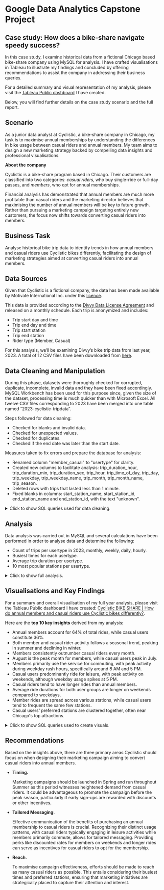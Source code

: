 # Google Data Analytics Capstone Project
## Case study: How does a bike-share navigate speedy success? 

In this case study, I examine historical data from a fictional Chicago based bike-share company using MySQL for analysis. I have crafted visualisations in Tableau to illustrate my findings and concluded by offering recommendations to assist the company in addressing their business queries.

For a detailed summary and visual representation of my analysis, please visit the [Tableau Public dashboard](https://public.tableau.com/views/CyclisticBIKESHAREHowdoannualmembersandcasualridersuseCyclisticbikesdifferently/Dashboard?:language=en-GB&:sid=&:display_count=n&:origin=viz_share_link) I have created.

Below, you will find further details on the case study scenario and the full report.

## Scenario
As a junior data analyst at Cyclistic, a bike-share company in Chicago, my task is to maximise annual memberships by understanding the differences in bike usage between casual riders and annual members. My team aims to design a new marketing strategy backed by compelling data insights and professional visualisations. 
					
**About the company**

Cyclistic is a bike-share program based in Chicago. Their customers are classified into two categories: *casual riders*, who buy single-ride or full-day passes, and *members*, who opt for annual memberships.
 								
Financial analysis has demonstrated that annual members are much more profitable than casual riders and the marketing director believes that maximising the number of annual members will be key to future growth. Rather than pursuing a marketing campaign targeting entirely new customers, the focus now shifts towards converting casual riders into members.

## Business Task	
Analyse historical bike trip data to identify trends in how annual members and casual riders use Cyclistic bikes differently, facilitating the design of marketing strategies aimed at converting casual riders into annual members.

## Data Sources
Given that Cyclistic is a fictional company, the data has been made available by Motivate International Inc. under this [licence](https://divvybikes.com/data-license-agreement).

This data is provided according to the [Divvy Data License Agreement](https://divvybikes.com/data-license-agreement) and released on a monthly schedule. Each trip is anonymized and includes:
+ Trip start day and time
+ Trip end day and time
+ Trip start station
+ Trip end station
+ Rider type (Member, Casual)

For this analysis, we’ll be examining Divvy’s bike trip data from last year, 2023. A total of 12 CSV files have been downloaded from [here](https://divvy-tripdata.s3.amazonaws.com/index.html). 

## Data Cleaning and Manipulation 
During this phase, datasets were thoroughly checked for corrupted, duplicate, incomplete, invalid data and they have been fixed accordingly.
MySQL Workbench has been used for this purpose since, given the size of the dataset, processing time is much quicker than with Microsoft Excel. All twelve CSV files corresponding to 2023 have been merged into one table named “2023-cyclistic-tripdata”.

Steps followed for data cleaning:
+ Checked for blanks and invalid data.
+ Checked for unexpected values.
+ Checked for duplicates.
+ Checked if the end date was later than the start date. 

Measures taken to fix errors and prepare the database for analysis:
+ Renamed column "member_casual" to "usertype" for clarity.
+ Created new columns to facilitate analysis: trip_duration_hour, trip_duration_min, trip_duration_sec, trip_hour, trip_time_of_day, trip_day, trip_weekday, trip_weekday_name, trip_month, trip_month_name, trip_season.
+ Deleted rows with trips that lasted less than 1 minute.
+ Fixed blanks in columns: start_station_name, start_station_id, end_station_name and end_station_id, with the text "unknown". 

<details>
  <summary>Click to show SQL queries used for data cleaning.</summary>

```tsql

-- DATA CLEANING & MANIPULATION

-- Creating a copy of the table before editing.
CREATE TABLE copy_2023_cyclistic_tripdata
SELECT *
FROM case_study_v2.`2023-cyclistic-tripdata`;


-- Renaming columns for clarity.
ALTER TABLE `case_study_v2`.`2023-cyclistic-tripdata`
CHANGE COLUMN `member_casual` `usertype` TEXT NULL DEFAULT NULL,
RENAME TO  `case_study_v2`.`2023-cyclistic-tripdata`;


-- Checking for unexpected values.
SELECT DISTINCT
   rideable_type,
   usertype
FROM case_study_v2.`2023-cyclistic-tripdata`;
# Result: 5 row(s) returned


-- Checking for null values.
SELECT
   started_at,
   ended_at,
   ride_id
FROM case_study_v2.`2023-cyclistic-tripdata`
WHERE started_at IS NULL
   OR ended_at IS NULL
   OR ride_id IS NULL;
# Result: 0 row(s) returned


-- Checking for duplicates.
SELECT
COUNT(ride_id)
FROM case_study_v2.`2023-cyclistic-tripdata`;
# Result: 6150470


SELECT
COUNT(DISTINCT ride_id)
FROM case_study_v2.`2023-cyclistic-tripdata`;
# Result: 5712887


-- Identifying duplicates.
SELECT
   ride_id,
   started_at,
   ended_at,
   COUNT(*) AS duplicate_count
FROM case_study_v2.`2023-cyclistic-tripdata`
GROUP BY ride_id, started_at, ended_at
HAVING COUNT(*) > 1
LIMIT 999999;
# Result: 437583 row(s) returned


ALTER TABLE case_study_v2.`2023-cyclistic-tripdata`
ADD COLUMN ID INT AUTO_INCREMENT PRIMARY KEY;


-- Deleting duplicate rows based on ride_id.
DELETE case_study_v2.`2023-cyclistic-tripdata`
FROM case_study_v2.`2023-cyclistic-tripdata`
LEFT JOIN (
   SELECT MIN(ID) AS ID
   FROM case_study_v2.`2023-cyclistic-tripdata`
   GROUP BY ride_id
) AS keep_rows ON case_study_v2.`2023-cyclistic-tripdata`.ID = keep_rows.ID
WHERE keep_rows.ID IS NULL;
# Result: 437583 row(s) affected


-- Validating there are no duplicates.
SELECT
   ride_id,
   started_at,
   ended_at,
   COUNT(*) AS duplicate_count
FROM case_study_v2.`2023-cyclistic-tripdata`
GROUP BY ride_id, started_at, ended_at
HAVING COUNT(*) > 1
LIMIT 999999;
# Result: 0 row(s) returned


-- Creating new columns to facilitate analysis.


ALTER TABLE case_study_v2.`2023-cyclistic-tripdata` -- Calculating trip duration
ADD COLUMN trip_duration_hour INT,
ADD COLUMN trip_duration_min INT,
ADD COLUMN trip_duration_sec INT;


UPDATE case_study_v2.`2023-cyclistic-tripdata`
SET trip_duration_hour = TIMESTAMPDIFF(HOUR,started_at, ended_at),
   trip_duration_min = TIMESTAMPDIFF(MINUTE,started_at, ended_at),
   trip_duration_sec = TIMESTAMPDIFF(SECOND,started_at, ended_at);
# 5712887 row(s) affected Rows matched: 5712887  Changed: 5712887  Warnings: 0


ALTER TABLE case_study_v2.`2023-cyclistic-tripdata` -- Extracting the hour, time of day, day, weekday, month, year from started_at
ADD COLUMN trip_hour INT,
ADD COLUMN trip_time_of_day TEXT,
ADD COLUMN trip_day INT,
ADD COLUMN trip_weekday INT,
ADD COLUMN trip_weekday_name TEXT,
ADD COLUMN trip_month INT,
ADD COLUMN trip_month_name TEXT,
ADD COLUMN trip_season TEXT;


UPDATE case_study_v2.`2023-cyclistic-tripdata`
SET trip_hour = HOUR(started_at),
   trip_time_of_day = CASE
   WHEN HOUR(started_at) BETWEEN 6 and 11 THEN "Morning"
   WHEN HOUR(started_at) BETWEEN 12 and 16 THEN "Afternoon"
   WHEN HOUR(started_at) BETWEEN 17 and 20 THEN "Evening"
   ELSE "Night"
   END,
   trip_day = DAY(started_at),
   trip_weekday = WEEKDAY(started_at), -- 0 for Monday
   trip_weekday_name = DAYNAME(started_at),
   trip_month = MONTH(started_at),
   trip_month_name = MONTHNAME(started_at),
   trip_season = CASE
   WHEN started_at BETWEEN '2023-03-21 00:00:00' AND '2023-06-20 23:59:59' THEN "Spring"
   WHEN started_at BETWEEN '2023-06-21 00:00:00' AND '2023-09-20 23:59:59' THEN "Summer"
   WHEN started_at BETWEEN '2023-09-21 00:00:00' AND '2023-12-20 23:59:59' THEN "Autumn"
   ELSE "Winter"
   END;
# 5712887 row(s) affected Rows matched: 5712887  Changed: 5712887  Warnings: 0


-- Replacing empty cells with the text "unknown" on those cases where station name or station id are missing.
SELECT
COUNT(ID)
FROM case_study_v2.`2023-cyclistic-tripdata`
WHERE start_station_name = "" OR start_station_id = "";
# Result: 875848


UPDATE case_study_v2.`2023-cyclistic-tripdata`
SET start_station_name = "unknown"
WHERE start_station_name = "";
# Result: 875716 row(s) affected Rows matched: 875716  Changed: 875716  Warnings: 0


UPDATE case_study_v2.`2023-cyclistic-tripdata`
SET start_station_id = "unknown"
WHERE start_station_id = "";
# Result: 875848 row(s) affected Rows matched: 875848  Changed: 875848  Warnings: 0


SELECT
COUNT(ID)
FROM case_study_v2.`2023-cyclistic-tripdata`
WHERE end_station_name = "" OR end_station_id = "";
# Result: 922469


UPDATE case_study_v2.`2023-cyclistic-tripdata`
SET end_station_name = "unknown"
WHERE end_station_name = "";
# Result: 922328 row(s) affected Rows matched: 922328  Changed: 922328  Warnings: 0


UPDATE case_study_v2.`2023-cyclistic-tripdata`
SET end_station_id = "unknown"
WHERE end_station_id = "";
# Result: 922469 row(s) affected Rows matched: 922469  Changed: 922469  Warnings: 0


-- Deleting rows with trips that lasted less than 1 minute.
SELECT
COUNT(ID)
FROM case_study_v2.`2023-cyclistic-tripdata`
WHERE trip_duration_min < 1;
# Result: 149614


DELETE FROM case_study_v2.`2023-cyclistic-tripdata`
WHERE trip_duration_min < 1;
# Result: 149614 row(s) affected


-- Checking if end dates are later than start dates.
SELECT
*
FROM case_study_v2.`2023-cyclistic-tripdata`
WHERE ended_at <= started_at;
# Result: 0 row(s) returned
```
</details>

## Analysis
Data analysis was carried out in MySQL and several calculations have been performed in order to analyse data and determine the following: 
+ Count of trips per usertype in 2023, monthly, weekly, daily, hourly.
+ Busiest times for each usertype.
+ Average trip duration per usertype.
+ 10 most popular stations per usertype.
  
<details>
  <summary>Click to show full analysis.</summary>


When examining **bike trips taken in 2023**, we can see that members are notably more active users compared to casual riders, constituting over 64% of the total trips.

![total trips count](Images/01_total_trips_count.jpeg)

<details>
<summary>Show SQL query</summary>
	
```tsql
-- Calculating the total number of trips in 2023 per usertype.
SELECT 
    total_trips,
    total_member_trips,
    total_casual_trips,
    ROUND(total_member_trips/total_trips,2)*100 AS member_percentage,
    ROUND(total_casual_trips/total_trips,2)*100 AS casual_percentage
FROM 
	(
	SELECT
	    COUNT(ID) AS total_trips,
            SUM(CASE WHEN usertype = 'member' THEN 1 ELSE 0 END) AS total_member_trips,
            SUM(CASE WHEN usertype = 'casual' THEN 1 ELSE 0 END) AS total_casual_trips
	FROM case_study_v2.`2023-cyclistic-tripdata`) AS trip_count_per_usertype;
```
</details>

First, let’s take a quick look at the **busiest times** for each usertype and we’ll then delve into each of these.

![members' busiest times](Images/02_member_busiest_times.jpeg)
![casuals' busiest times](Images/03_casual_busiest_times.jpeg)

<details>
<summary>Show SQL query</summary>
	
```tsql
-- Calculating the busiest times for Members.
SELECT 
    member AS usertype,
    busiest_month.trip_month_name AS busiest_month,
    busiest_day.trip_weekday_name AS busiest_day,
    busiest_time.trip_time_of_day AS busiest_time,
    busiest_hour.trip_hour AS busiest_hour
FROM
    (SELECT 
        trip_month_name,
        COUNT(*) AS total_trips
    FROM case_study_v2.`2023-cyclistic-tripdata`
    WHERE usertype = "member"
    GROUP BY trip_month_name
    ORDER BY total_trips DESC
    LIMIT 1) AS busiest_month
    
JOIN
    (SELECT 
        trip_weekday_name,
        COUNT(*) AS total_trips
    FROM case_study_v2.`2023-cyclistic-tripdata`
    WHERE usertype = "member"
    GROUP BY trip_weekday_name
    ORDER BY total_trips DESC
    LIMIT 1) AS busiest_day

JOIN
    (SELECT 
        trip_time_of_day,
        COUNT(*) AS total_trips
    FROM case_study_v2.`2023-cyclistic-tripdata`
    WHERE usertype = "member"
    GROUP BY trip_time_of_day
    ORDER BY total_trips DESC
    LIMIT 1) AS busiest_time
    
    JOIN
    (SELECT 
        trip_hour,
        COUNT(*) AS total_trips
    FROM case_study_v2.`2023-cyclistic-tripdata`
    WHERE usertype = "member"
    GROUP BY trip_hour
    ORDER BY total_trips DESC
    LIMIT 1) AS busiest_hour;

-- Calculating the busiest times for Casuals.
SELECT 
    casual AS usertype,
    busiest_month.trip_month_name AS busiest_month,
    busiest_day.trip_weekday_name AS busiest_day,
    busiest_time.trip_time_of_day AS busiest_time,
    busiest_hour.trip_hour AS busiest_hour
FROM
    (SELECT 
        trip_month_name,
        COUNT(*) AS total_trips
    FROM case_study_v2.`2023-cyclistic-tripdata`
    WHERE usertype = "casual"
    GROUP BY trip_month_name
    ORDER BY total_trips DESC
    LIMIT 1) AS busiest_month
    
JOIN
    (SELECT 
        trip_weekday_name,
        COUNT(*) AS total_trips
    FROM case_study_v2.`2023-cyclistic-tripdata`
    WHERE usertype = "casual"
    GROUP BY trip_weekday_name
    ORDER BY total_trips DESC
    LIMIT 1) AS busiest_day

JOIN
    (SELECT 
        trip_time_of_day,
        COUNT(*) AS total_trips
    FROM case_study_v2.`2023-cyclistic-tripdata`
    WHERE usertype = "casual"
    GROUP BY trip_time_of_day
    ORDER BY total_trips DESC
    LIMIT 1) AS busiest_time
    
    JOIN
    (SELECT 
        trip_hour,
        COUNT(*) AS total_trips
    FROM case_study_v2.`2023-cyclistic-tripdata`
    WHERE usertype = "casual"
    GROUP BY trip_hour
    ORDER BY total_trips DESC
    LIMIT 1) AS busiest_hour;
```
</details>

When analysing **total trips by month**, we can see the annual trend persists, with annual members outnumbering casual riders in each month.

Additionally, both user types exhibit seasonal patterns, experiencing peak demand during summer months and a decline in winter. 

![trip count by month](Images/04_month_trip_count.jpg)

<details>
<summary>Show SQL query</summary>
	
```tsql
-- Calculating the total number of trips per usertype per month.
SELECT 
    trip_month_name,
    total_trips,
    total_member_trips,
    total_casual_trips
FROM 
	(
	SELECT
	    trip_month_name,
	    COUNT(ID) AS total_trips,
            SUM(CASE WHEN usertype = 'member' THEN 1 ELSE 0 END) AS total_member_trips,
            SUM(CASE WHEN usertype = 'casual' THEN 1 ELSE 0 END) AS total_casual_trips
	FROM case_study_v2.`2023-cyclistic-tripdata` 
	GROUP BY trip_month_name) AS trip_count_per_usertype
GROUP BY trip_month_name
ORDER BY total_trips DESC;

```
</details>

When analysing **total trips by day**, we can see that members tend to ride more during weekdays, especially on Thursdays, Wednesdays, and Tuesdays, whereas casual bikers prefer Saturdays, Sundays, and Fridays.

![trip count by weekday](Images/05_weekday_trip_count.jpeg)

<details>
<summary>Show SQL query</summary>
	
```tsql
-- Calculating the total number of trips per usertype per weekday.
SELECT 
    trip_weekday_name,
    total_trips,
    total_member_trips,
    total_casual_trips
FROM 
	(
	SELECT
	    trip_weekday_name,
	    COUNT(ID) AS total_trips,
            SUM(CASE WHEN usertype = 'member' THEN 1 ELSE 0 END) AS total_member_trips,
            SUM(CASE WHEN usertype = 'casual' THEN 1 ELSE 0 END) AS total_casual_trips
	FROM case_study_v2.`2023-cyclistic-tripdata` 
        GROUP BY trip_weekday_name) AS trip_count_per_usertype
GROUP BY trip_weekday_name
ORDER BY total_trips DESC;
```
</details>

When looking at the **time of the day**, we can see that members ride consistently throughout the day, including morning, afternoon and evening, while casual bikers predominantly ride in the afternoon.

![trip count by time of day](Images/06_time_of_day_trip_count.jpeg)

<details>
<summary>Show SQL query</summary>
	
```tsql
-- Calculating the total number of trips per usertype per time of day.
SELECT 
    trip_time_of_day,
    total_trips,
    total_member_trips,
    total_casual_trips
FROM 
	(
	SELECT
	    trip_time_of_day,
	    COUNT(ID) AS total_trips,
            SUM(CASE WHEN usertype = 'member' THEN 1 ELSE 0 END) AS total_member_trips,
            SUM(CASE WHEN usertype = 'casual' THEN 1 ELSE 0 END) AS total_casual_trips
	FROM case_study_v2.`2023-cyclistic-tripdata` 
        GROUP BY trip_time_of_day) AS trip_count_per_usertype
GROUP BY trip_time_of_day
ORDER BY total_trips DESC;
```
</details>

If we take a closer look and analyse the number of **trips per hour**, we can see that members’ bike usage is most frequent between 4 PM and 6 PM, as well as around 8 AM, correlating with typical working hours. Conversely, casual riders' activity peaks between 3 PM and 6 PM, suggesting a preference for leisurely rides during these hours.

![trip count by hour](Images/07_hour_trip_count.jpeg)

<details>
<summary>Show SQL query</summary>
	
```tsql
-- Calculating the total number of trips per usertype per hour.
SELECT 
    trip_hour,
    total_trips,
    total_member_trips,
    total_casual_trips
FROM 
	(
	SELECT
	    trip_hour,
	    COUNT(ID) AS total_trips,
            SUM(CASE WHEN usertype = 'member' THEN 1 ELSE 0 END) AS total_member_trips,
            SUM(CASE WHEN usertype = 'casual' THEN 1 ELSE 0 END) AS total_casual_trips
	FROM case_study_v2.`2023-cyclistic-tripdata` 
        GROUP BY trip_hour) AS trip_count_per_usertype
GROUP BY trip_hour
ORDER BY total_trips DESC
LIMIT 10;
```
</details>

Now, let’s have a look at how members and casual riders use the service differently based on their **average trip duration**.

![average trip duration](Images/08_avg_trip_duration.jpeg)

<details>
<summary>Show SQL query</summary>
	
```tsql
-- Calculating the average trip duration in 2023.
SELECT
	(SELECT
	    ROUND(AVG(trip_duration_min)) 
	FROM case_study_v2.`2023-cyclistic-tripdata`) AS avg_overall_trip_duration_min,
	(SELECT
	    ROUND(AVG(trip_duration_min)) 
	FROM case_study_v2.`2023-cyclistic-tripdata` 
	WHERE usertype = "member") AS avg_member_trip_duration_min,
	(SELECT
	    ROUND(AVG(trip_duration_min)) 
	FROM case_study_v2.`2023-cyclistic-tripdata` 
	WHERE usertype = "casual") AS avg_casual_trip_duration_min;
```
</details>

Given that casual riders hold the bike nearly twice as long as members on average, we need to delve deeper into the data to understand if this disparity is influenced by a peak in trips during a particular **month**. 

![member vs casual avg trip duration by month](Images/09_member_vs_casual_month_avg_trip_duration.jpeg)

<details>
<summary>Show SQL query</summary>
	
```tsql
-- Checking if the difference between usertypes is due to trip peaks in particular months.
SELECT
    usertype,
    trip_month_name,
    ROUND(AVG(trip_duration_min)) AS avg_trip_duration_min
FROM case_study_v2.`2023-cyclistic-tripdata`
WHERE usertype = "member"
GROUP BY usertype, trip_month_name;

SELECT
    usertype,
    trip_month_name,
    ROUND(AVG(trip_duration_min)) AS avg_trip_duration_min
FROM case_study_v2.`2023-cyclistic-tripdata`
WHERE usertype = "casual"
GROUP BY usertype, trip_month_name;

```
</details>

When comparing their average trip durations, we observe consistency throughout the year, with peaks during the summer months, yet still displaying an approximate 10-minute difference between members and casual riders.

If the month is not the determining factor, let’s investigate if there are variations in trip durations based on the **day of the week**.

![member vs casual avg trip duration by weekday](Images/10_member_vs_casual_weekday_avg_trip_duration.jpeg)

<details>
<summary>Show SQL query</summary>
	
```tsql
-- Checking if the difference between usertypes is due to trip peaks in particular days of the week.
SELECT
    usertype,
    trip_weekday_name,
    ROUND(AVG(trip_duration_min)) AS avg_trip_duration_min
FROM case_study_v2.`2023-cyclistic-tripdata`
WHERE usertype = "member"
GROUP BY usertype, trip_weekday_name
ORDER BY avg_trip_duration_min DESC;

SELECT
    usertype,
    trip_weekday_name,
    ROUND(AVG(trip_duration_min)) AS avg_trip_duration_min
FROM case_study_v2.`2023-cyclistic-tripdata`
WHERE usertype = "casual"
GROUP BY usertype, trip_weekday_name
ORDER BY avg_trip_duration_min DESC;

```
</details>

Results consistently indicate that casual riders tend to ride twice as long as members on a daily basis, with peaks for both user types observed during weekends.

Let’s delve deeper into this discrepancy by investigating the **maximum trip duration** for each usertype to assess its impact on the average.

![max trip duration](Images/11_max_trip_duration.jpeg)

<details>
<summary>Show SQL query</summary>

```tsql
-- Checking if the difference between usertypes is due to outliers.
SELECT 
    usertype,
    MAX(trip_duration_hour) AS MAX_trip_duration_hour
FROM case_study_v2.`2023-cyclistic-tripdata`
GROUP BY usertype
ORDER BY MAX_trip_duration_hour DESC;
```
</details>

Ah-ha! The maximum trip duration for casual riders is notably high, with the longest trip recorded at 202 hours. 

Now, let’s determine if this **outlier** significantly influences our average trip duration. We will identify casual riders’ trips exceeding 3 days, assuming these extended durations may be attributed to tourists holding the bike for an entire weekend.

![outliers count for trip duration](Images/12_outliers_avg_trip_duration.jpeg)

<details>
<summary>Show SQL query</summary>
	
```tsql
-- Checking if the number of outliers is representative to impact on our average trip duration.
SELECT
    usertype,
    total_trips,
    trip_duration_longer_than_3_days,
    ROUND(trip_duration_longer_than_3_days/total_trips*100,2) AS long_trips_percentage
FROM
	(SELECT
	    usertype,
	    COUNT(ID) AS total_trips,
	    SUM(CASE WHEN trip_duration_min > 60*24*3 THEN 1 ELSE 0 END) AS trip_duration_longer_than_3_days
	    FROM case_study_v2.`2023-cyclistic-tripdata`
            GROUP BY usertype) AS trip_count
GROUP BY usertype;
```
</details>

We can conclude that casual riders' average trip duration remains largely unaffected by outliers, as these instances are minimal, constituting only 5 trips, which represent 0% of the total trips analysed.

Now, let’s examine the distribution of rides per user type by grouping them into **time intervals**. 

It is evident that both user groups tend to take short rides within 15 minutes, particularly members. However, casual rides surpass member rides when considering trips lasting more than 45 minutes, indicating their preference for longer rides.

![trip duration by time intervals](Images/13_trip_duration_time_intervals.jpeg)

<details>
<summary>Show SQL query</summary>
	
```tsql
-- Analysing trip duration per usertype by grouping them in time intervals.
SELECT
    usertype,
    COUNT(ID) AS total_trips,
    ROUND((COUNT(ID) / (SELECT COUNT(*) FROM case_study_v2.`2023-cyclistic-tripdata`)) * 100, 2) AS percentage,
    CASE 
        WHEN trip_duration_min <= 15 THEN '00:15'
        WHEN trip_duration_min BETWEEN 15 AND 30 THEN '00:30'
        WHEN trip_duration_min BETWEEN 31 AND 45 THEN '00:45'
        WHEN trip_duration_hour = 1 THEN '01:00'
        WHEN trip_duration_hour = 2 THEN '02:00'
        ELSE '> 2:00'
    END AS trip_duration_behaviour
FROM case_study_v2.`2023-cyclistic-tripdata`
GROUP BY trip_duration_behaviour, usertype
ORDER BY trip_duration_behaviour;
```
</details>

Let's now examine the **top 10 stations** to identify the most frequently used ones by each user type.

![members' top 10 stations](Images/14_member_top_10_stations.jpeg)
![casual riders' top 10 stations](Images/15_casual_top_10_stations.jpeg)

<details>
<summary>Show SQL query</summary>
	
```tsql
-- Calculating Members' 10 most popular stations to start trips.
SELECT
    start_station_name,
    usertype, 
    COUNT(ID) AS number_of_trips
FROM case_study_v2.2023-cyclistic-tripdata
WHERE usertype = "Member" AND start_station_name != "unknown"
GROUP BY start_station_name
ORDER BY number_of_trips DESC
LIMIT 10;

-- Calculating Members' 10 most popular stations to end trips.
SELECT
    end_station_name,
    usertype, 
    COUNT(ID) AS number_of_trips
FROM case_study_v2.2023-cyclistic-tripdata
WHERE usertype = "Member" AND end_station_name != "unknown"
GROUP BY end_station_name
ORDER BY number_of_trips DESC
LIMIT 10;

-- Calculating Casuals' 10 most popular stations to start trips.
SELECT
    start_station_name,
    usertype, 
    COUNT(ID) AS number_of_trips
FROM case_study_v2.2023-cyclistic-tripdata
WHERE usertype = "Casual" AND start_station_name != "unknown"
GROUP BY start_station_name
ORDER BY number_of_trips DESC
LIMIT 10;

-- Calculating Casuals' 10 most popular stations to end trips.
SELECT
    end_station_name,
    usertype, 
    COUNT(ID) AS number_of_trips
FROM case_study.cyclistic
WHERE usertype = "Casual" AND end_station_name != "unknown"
GROUP BY end_station_name
ORDER BY number_of_trips DESC
LIMIT 10;
```
</details>

It's evident that casual riders and members tend to favour different stations. 

Casual riders notably favour one station above all for starting and ending trips: Streeter Dr. & Grand Avenue. This station records over 44,000 trips initiated and terminated there, significantly surpassing the second and third most popular stations, each with fewer than 29,000 trips. 

In contrast, members display a more balanced distribution, with at least six stations recording between 20,000 and 25,000 trips each.

For a comprehensive visual representation of station distribution, refer to the interactive map available on my [Tableau dashboard](https://public.tableau.com/views/CyclisticBIKESHAREHowdoannualmembersandcasualridersuseCyclisticbikesdifferently/Dashboard?:language=en-GB&:sid=&:display_count=n&:origin=viz_share_link).

</details>

## Visualisations and Key Findings
For a summary and overall visualisation of my full year analysis, please visit the Tableau Public dashboard I have created: [Cyclistic BIKE SHARE | How do annual members and casual riders use Cyclistic bikes differently?](https://public.tableau.com/views/CyclisticBIKESHAREHowdoannualmembersandcasualridersuseCyclisticbikesdifferently/Dashboard?:language=en-GB&:sid=&:display_count=n&:origin=viz_share_link).

Here are the **top 10 key insights** derived from my analysis:
+ Annual members account for 64% of total rides, while casual users constitute 36%.
+ Both member and casual rider activity follows a seasonal trend, peaking in summer and declining in winter.
+ Members consistently outnumber casual riders every month.
+ August is the peak month for members, while casual users peak in July.
+ Members primarily use the service for commuting, with peak activity during weekday rush hours, specifically around 8 AM and 5 PM.
+ Casual users predominantly ride for leisure, with peak activity on weekends, although weekday usage spikes at 5 PM.
+ Casual riders tend to have longer rides than annual members.
+ Average ride durations for both user groups are longer on weekends compared to weekdays.
+ Member rides are spread across various stations, while casual users tend to frequent the same few stations.
+ Casual users' preferred stations are clustered together, often near Chicago's top attractions.

<details>
  <summary>Click to show SQL queries used to create visuals.</summary>

```tsql

-- Creating views to store data for later visualisations.


-- Total number of trips in 2023.
SELECT
   COUNT(ID) AS number_of_trips,
   SUM(CASE WHEN usertype = 'member' THEN 1 ELSE 0 END) AS total_member_trips,
   SUM(CASE WHEN usertype = 'casual' THEN 1 ELSE 0 END) AS total_casual_trips
FROM case_study_v2.`2023-cyclistic-tripdata`;


-- Busiest times per usertype.
-- Members:
SELECT
   busiest_month.trip_month_name AS busiest_month,
   busiest_day.trip_weekday_name AS busiest_day,
   busiest_time.trip_time_of_day AS busiest_time
FROM
   (SELECT
       trip_month_name,
       COUNT(*) AS total_trips
   FROM case_study_v2.`2023-cyclistic-tripdata`
   WHERE usertype = "member"
   GROUP BY trip_month_name
   ORDER BY total_trips DESC
   LIMIT 1) AS busiest_month
  
JOIN
   (SELECT
       trip_weekday_name,
       COUNT(*) AS total_trips
   FROM case_study_v2.`2023-cyclistic-tripdata`
   WHERE usertype = "member"
   GROUP BY trip_weekday_name
   ORDER BY total_trips DESC
   LIMIT 1) AS busiest_day

JOIN
   (SELECT
       trip_time_of_day,
       COUNT(*) AS total_trips
   FROM case_study_v2.`2023-cyclistic-tripdata`
   WHERE usertype = "member"
   GROUP BY trip_time_of_day
   ORDER BY total_trips DESC
   LIMIT 1) AS busiest_time;

-- Casuals:
SELECT
   busiest_month.trip_month_name AS busiest_month,
   busiest_day.trip_weekday_name AS busiest_day,
   busiest_time.trip_time_of_day AS busiest_time
FROM
   (SELECT
       trip_month_name,
       COUNT(*) AS total_trips
   FROM case_study_v2.`2023-cyclistic-tripdata`
   WHERE usertype = "casual"
   GROUP BY trip_month_name
   ORDER BY total_trips DESC
   LIMIT 1) AS busiest_month
  
JOIN
   (SELECT
       trip_weekday_name,
       COUNT(*) AS total_trips
   FROM case_study_v2.`2023-cyclistic-tripdata`
   WHERE usertype = "casual"
   GROUP BY trip_weekday_name
   ORDER BY total_trips DESC
   LIMIT 1) AS busiest_day

JOIN
   (SELECT
       trip_time_of_day,
       COUNT(*) AS total_trips
   FROM case_study_v2.`2023-cyclistic-tripdata`
   WHERE usertype = "casual"
   GROUP BY trip_time_of_day
   ORDER BY total_trips DESC
   LIMIT 1) AS busiest_time;


-- Total number of trips per month.
SELECT
   usertype,
   trip_month_name,
   trip_season,
   COUNT(ID) AS number_of_trips
FROM case_study_v2.`2023-cyclistic-tripdata`
GROUP BY usertype, trip_month_name, trip_season;


-- Total number of trips per day.
SELECT
   usertype,
   trip_weekday_name,
   trip_time_of_day,
   trip_hour,
   COUNT(ID) AS number_of_trips
FROM case_study_v2.`2023-cyclistic-tripdata`
GROUP BY usertype, trip_weekday_name, trip_time_of_day, trip_hour;


-- Average trip duration in 2023 per usertype.
SELECT
   usertype,
   ROUND(AVG(trip_duration_min)) AS avg_trip_duration_min
FROM case_study_v2.`2023-cyclistic-tripdata`
GROUP BY usertype;


-- Trip duration per usertype grouped in time intervals.
SELECT
   usertype,
   COUNT(ID) AS number_of_trips,
   ROUND((COUNT(ID) / (SELECT COUNT(*) FROM case_study_v2.`2023-cyclistic-tripdata`)) * 100, 2) AS percentage,
   CASE
       WHEN trip_duration_min <= 15 THEN '00:15'
       WHEN trip_duration_min BETWEEN 15 AND 30 THEN '00:30'
       WHEN trip_duration_min BETWEEN 31 AND 45 THEN '00:45'
       WHEN trip_duration_hour = 1 THEN '01:00'
       WHEN trip_duration_hour = 2 THEN '02:00'
       ELSE '> 2:00'
   END AS trip_duration_behaviour
FROM case_study_v2.`2023-cyclistic-tripdata`
GROUP BY trip_duration_behaviour, usertype
ORDER BY trip_duration_behaviour;


-- Top 100 Stations to start trips.
SELECT
   DISTINCT start_station_name,
   SUM(CASE WHEN trip_id = trip_id AND start_station_name = start_station_name THEN 1 ELSE 0 END) AS total_trips,
   SUM(CASE WHEN usertype = 'member' AND start_station_name = start_station_name THEN 1 ELSE 0 END) AS member_trips,
   SUM(CASE WHEN usertype = 'casual' AND start_station_name = start_station_name THEN 1 ELSE 0 END) AS casual_trips,
   start_lat,
   start_lng
FROM case_study_v2.`2023-cyclistic-tripdata`
WHERE start_station_name <> "unknown"
GROUP BY start_station_name, start_lat, start_lng
ORDER BY total_trips DESC
LIMIT 100;
```
</details>


## Recommendations
Based on the insights above, there are three primary areas Cyclistic should focus on when designing their marketing campaign aiming to convert casual riders into annual members. 

+ **Timing.**

  Marketing campaigns should be launched in Spring and run throughout Summer as this period witnesses heightened demand from casual riders.
  It could be advantageous to promote the campaign before the peak season, particularly if early sign-ups are rewarded with discounts or other incentives.

+ **Tailored Messaging.**

  Effective communication of the benefits of purchasing an annual membership to casual riders is crucial. Recognizing their distinct usage patterns, with casual riders typically engaging in leisure activities while members primarily commute, allows for tailored messaging. 
  Providing perks like discounted rates for members on weekends and longer rides can serve as incentives for casual riders to opt for the membership.

+ **Reach.**

  To maximise campaign effectiveness, efforts should be made to reach as many casual riders as possible. This entails considering their busiest times and preferred stations, ensuring that marketing initiatives are strategically placed to capture their attention and interest.


